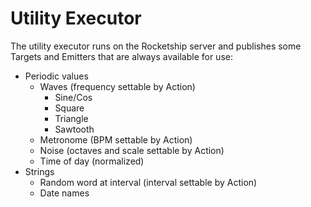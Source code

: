 # Utility Executor

The utility executor runs on the Rocketship server and publishes some Targets and Emitters that are always available for use:

- Periodic values
    - Waves (frequency settable by Action)
        - Sine/Cos
        - Square
        - Triangle
        - Sawtooth
    - Metronome (BPM settable by Action)
    - Noise (octaves and scale settable by Action)
    - Time of day (normalized) 
- Strings
    - Random word at interval (interval settable by Action)
    - Date names